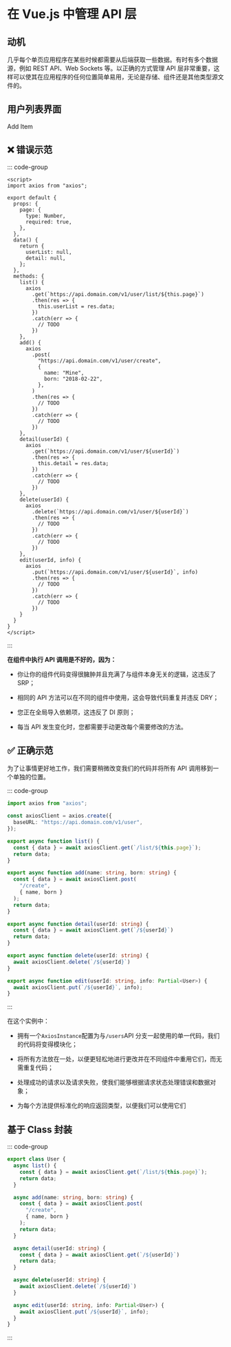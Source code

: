 # 在 Vue.js 中管理 API 层

## 动机

几乎每个单页应用程序在某些时候都需要从后端获取一些数据。有时有多个数据源，例如 REST API、Web Sockets 等。以正确的方式管理 API 层非常重要，这样可以使其在应用程序的任何位置简单易用，无论是存储、组件还是其他类型源文件的。

## 用户列表界面

<script lang="ts" setup>
import { computed, ref } from 'vue'

interface User {
  date: string
  name: string
  address: string
}

const search = ref('')
const filterTableData = computed(() =>
  tableData.filter(
    (data) =>
      !search.value ||
      data.name.toLowerCase().includes(search.value.toLowerCase())
  )
)
const handleEdit = (index: number, row: User) => {
  console.log(index, row)
}
const handleDelete = (index: number, row: User) => {
  console.log(index, row)
}

const tableData: User[] = [
  {
    date: '2016-05-03',
    name: 'Tom',
    address: 'No. 189, Grove St, Los Angeles',
  },
  {
    date: '2016-05-02',
    name: 'John',
    address: 'No. 189, Grove St, Los Angeles',
  },
  {
    date: '2016-05-04',
    name: 'Morgan',
    address: 'No. 189, Grove St, Los Angeles',
  },
  {
    date: '2016-05-01',
    name: 'Jessy',
    address: 'No. 189, Grove St, Los Angeles',
  },
]
</script>

<el-table :data="filterTableData" style="width: 100%">
  <el-table-column label="Born" prop="date" />
  <el-table-column label="Name" prop="name" />
  <el-table-column align="right">
    <template #header>
      <el-input v-model="search" size="small" placeholder="Type to search" />
    </template>
    <template #default="scope">
      <el-button type="primary" size="small">
        Detail
      </el-button>
      <el-button size="small" @click="handleEdit(scope.$index, scope.row)">
        Edit
      </el-button>
      <el-button 
        size="small" 
        type="danger" 
        @click="handleDelete(scope.$index, scope.row)"
      >
        Delete
      </el-button>
    </template>
  </el-table-column>
</el-table>
<el-button class="mt-4" style="width: 100%; margin-top: 10px">Add Item</el-button>

## ❌ 错误示范

::: code-group
```vue [@/components/user/UserTable.vue]
<script>
import axios from "axios";

export default {
  props: {
    page: {
      type: Number,
      required: true,
    },
  },
  data() {
    return {
      userList: null,
      detail: null,
    };
  },
  methods: {
    list() {
      axios
        .get(`https://api.domain.com/v1/user/list/${this.page}`)
        .then(res => {
          this.userList = res.data;
        })
        .catch(err => {
          // TODO
        })
    },
    add() {
      axios
        .post(
          "https://api.domain.com/v1/user/create",
          {
            name: "Mine",
            born: "2018-02-22",
          },
        )
        .then(res => {
          // TODO
        })
        .catch(err => {
          // TODO
        })
    },
    detail(userId) {
      axios
        .get(`https://api.domain.com/v1/user/${userId}`)
        .then(res => {
          this.detail = res.data;
        })
        .catch(err => {
          // TODO
        })
    },
    delete(userId) {
      axios
        .delete(`https://api.domain.com/v1/user/${userId}`)
        .then(res => {
          // TODO
        })
        .catch(err => {
          // TODO
        })
    },
    edit(userId, info) {
      axios
        .put(`https://api.domain.com/v1/user/${userId}`, info)
        .then(res => {
          // TODO
        })
        .catch(err => {
          // TODO
        })
    }
  }
}
</script>
```
:::

**在组件中执行 API 调用是不好的，因为：**

- 你让你的组件代码变得很臃肿并且充满了与组件本身无关的逻辑，这违反了SRP；

- 相同的 API 方法可以在不同的组件中使用，这会导致代码重复并违反 DRY；

- 您正在全局导入依赖项，这违反了 DI 原则；

- 每当 API 发生变化时，您都需要手动更改每个需要修改的方法。


## ✅ 正确示范

为了让事情更好地工作，我们需要稍微改变我们的代码并将所有 API 调用移到一个单独的位置。

::: code-group
```ts [@/components/user/user.api.ts]
import axios from "axios";

const axiosClient = axios.create({
  baseURL: "https://api.domain.com/v1/user",
});

export async function list() {
  const { data } = await axiosClient.get(`/list/${this.page}`);
  return data;
}

export async function add(name: string, born: string) {
  const { data } = await axiosClient.post(
    "/create",
    { name, born }
  );
  return data;
}

export async function detail(userId: string) {
  const { data } = await axiosClient.get(`/${userId}`)
  return data;
}

export async function delete(userId: string) {
  await axiosClient.delete(`/${userId}`)
}

export async function edit(userId: string, info: Partial<User>) {
  await axiosClient.put(`/${userId}`, info);
}
```
:::

在这个实例中：

- 拥有一个`AxiosInstance`配置为与`/users`API 分支一起使用的单一代码，我们的代码将变得模块化；

- 将所有方法放在一处，以便更轻松地进行更改并在不同组件中重用它们，而无需重复代码；

- 处理成功的请求以及请求失败，使我们能够根据请求状态处理错误和数据对象；

- 为每个方法提供标准化的响应返回类型，以便我们可以使用它们

## 基于 Class 封装

::: code-group
```ts [User.class.ts]
export class User {
  async list() {
    const { data } = await axiosClient.get(`/list/${this.page}`);
    return data;
  }

  async add(name: string, born: string) {
    const { data } = await axiosClient.post(
      "/create",
      { name, born }
    );
    return data;
  }

  async detail(userId: string) {
    const { data } = await axiosClient.get(`/${userId}`)
    return data;
  }

  async delete(userId: string) {
    await axiosClient.delete(`/${userId}`)
  }

  async edit(userId: string, info: Partial<User>) {
    await axiosClient.put(`/${userId}`, info);
  }
}
```
:::